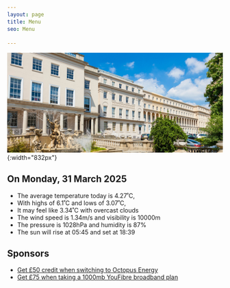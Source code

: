 ```yaml
---
layout: page
title: Menu
seo: Menu

---
```


![Logo](/images/logo.jpg){:width="832px"}

<!-- weather_marker starts -->
## On Monday, 31 March 2025

- The average temperature today is 4.27˚C,
- With highs of 6.1˚C and lows of 3.07˚C,
- It may feel like 3.34˚C with overcast clouds
- The wind speed is 1.34m/s and visibility is 10000m
- The pressure is 1028hPa and humidity is 87%
- The sun will rise at 05:45 and set at 18:39

<!-- weather_marker ends -->

## Sponsors

- [Get £50 credit when switching to Octopus Energy](https://bit.ly/3oD1nnS)
- [Get £75 when taking a 1000mb YouFibre broadband plan](https://aklam.io/91zWhU?)



